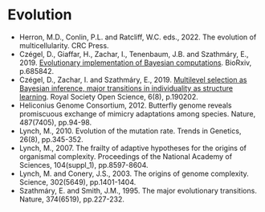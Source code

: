 # Evolution

* Herron, M.D., Conlin, P.L. and Ratcliff, W.C. eds., 2022. The evolution of multicellularity. CRC Press.
* Czégel, D., Giaffar, H., Zachar, I., Tenenbaum, J.B. and Szathmáry, E., 2019. [Evolutionary implementation of Bayesian computations](https://www.biorxiv.org/content/10.1101/685842v2.abstract). BioRxiv, p.685842.
* Czégel, D., Zachar, I. and Szathmáry, E., 2019. [Multilevel selection as Bayesian inference, major transitions in individuality as structure learning](https://royalsocietypublishing.org/doi/full/10.1098/rsos.190202). Royal Society Open Science, 6(8), p.190202.
* Heliconius Genome Consortium, 2012. Butterfly genome reveals promiscuous exchange of mimicry adaptations among species. Nature, 487(7405), pp.94-98.
* Lynch, M., 2010. Evolution of the mutation rate. Trends in Genetics, 26(8), pp.345-352.
* Lynch, M., 2007. The frailty of adaptive hypotheses for the origins of organismal complexity. Proceedings of the National Academy of Sciences, 104(suppl_1), pp.8597-8604.
* Lynch, M. and Conery, J.S., 2003. The origins of genome complexity. Science, 302(5649), pp.1401-1404.
* Szathmáry, E. and Smith, J.M., 1995. The major evolutionary transitions. Nature, 374(6519), pp.227-232.
